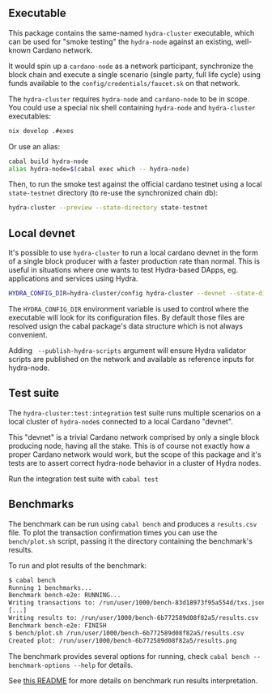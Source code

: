 ## Executable

This package contains the same-named `hydra-cluster` executable, which can be
used for "smoke testing" the `hydra-node` against an existing, well-known
Cardano network.

It would spin up a `cardano-node` as a network participant, synchronize the
block chain and execute a single scenario (single party, full life cycle) using
funds available to the `config/credentials/faucet.sk` on that network.

The `hydra-cluster` requires `hydra-node` and `cardano-node` to be in scope. You could use a
special nix shell containing `hydra-node` and `hydra-cluster` executables:

```sh
nix develop .#exes
```

Or use an alias:

```sh
cabal build hydra-node
alias hydra-node=$(cabal exec which -- hydra-node)
```

Then, to run the smoke test against the official cardano testnet using a local
`state-testnet` directory (to re-use the synchronized chain db):

```sh
hydra-cluster --preview --state-directory state-testnet
```

## Local devnet

It's possible to use `hydra-cluster` to run a local cardano devnet in the form of a single
block producer with a faster production rate than normal. This is useful in situations where
one wants to test Hydra-based DApps, eg. applications and services using Hydra.

```sh
HYDRA_CONFIG_DIR=hydra-cluster/config hydra-cluster --devnet --state-directory my-test
```

The `HYDRA_CONFIG_DIR` environment variable is used to control where the executable will look
for its configuration files. By default those files are resolved usign the cabal package's
data structure which is not always convenient.

Adding ` --publish-hydra-scripts` argument will ensure Hydra validator scripts are published
on the network and available as reference inputs for hydra-node.

## Test suite

The `hydra-cluster:test:integration` test suite runs multiple scenarios on a
local cluster of `hydra-node`s connected to a local Cardano "devnet".

This "devnet" is a trivial Cardano network comprised by only a single block
producing node, having all the stake. This is of course not exactly how a proper
Cardano network would work, but the scope of this package and it's tests are to
assert correct hydra-node behavior in a cluster of Hydra nodes.

Run the integration test suite with `cabal test`

## Benchmarks

The benchmark can be run using `cabal bench` and produces a `results.csv` file. To plot the transaction confirmation times you can use the `bench/plot.sh` script, passing it the directory containing the benchmark's results.

To run and plot results of the benchmark:

```sh
$ cabal bench
Running 1 benchmarks...
Benchmark bench-e2e: RUNNING...
Writing transactions to: /run/user/1000/bench-83d18973f95a554d/txs.json
[...]
Writing results to: /run/user/1000/bench-6b772589d08f82a5/results.csv
Benchmark bench-e2e: FINISH
$ bench/plot.sh /run/user/1000/bench-6b772589d08f82a5/results.csv
Created plot: /run/user/1000/bench-6b772589d08f82a5/results.png
```

The benchmark provides several options for running, check `cabal bench --benchmark-options --help` for details.

See [this README](./bench/README.md) for more details on benchmark run results interpretation.
